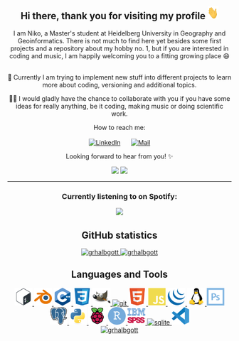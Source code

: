 <h2 align="center"> Hi there, thank you for visiting my profile <img src="https://github.com/ABSphreak/ABSphreak/blob/master/gifs/Hi.gif" width="24px" height="30px"/></h2>

<div align="center">
I am Niko, a Master's student at Heidelberg University in Geography and Geoinformatics. There is not much to find here yet besides some first projects and a repository about my hobby no. 1, but if you are interested in coding and music, I am happily welcoming you to a fitting growing place 😄 <br/><br/>

📖 Currently I am trying to implement new stuff into different projects to learn more about coding, versioning and additional topics.

🕺💃 I would gladly have the chance to collaborate with you if you have some ideas for really anything, be it coding, making music or doing scientific work. 

How to reach me: <br/><br/>
<a href="https://www.linkedin.com/in/nikolaos-kolaxidis/"><img width="32px" alt="LinkedIn" title="LinkedIn" src="https://www.vectorlogo.zone/logos/linkedin/linkedin-icon.svg"></a> &#8287;&#8287;&#8287;&#8287; <a href="mailto:niko.k@posteo.org"><img width="32px" alt="Mail" title="Mail" src="https://cdn-icons-png.flaticon.com/512/552/552486.png"></a>
  
Looking forward to hear from you! ✨
</div>

<p align="center">
<a href="https://git.io/typing-svg"><img src="https://readme-typing-svg.demolab.com?font=Fira+Code&size=26&duration=2500&pause=666&color=1FCBF7&center=true&vCenter=true&width=350&height=45&lines=Geography;Human+aid;Nature"></a>
<a href="https://git.io/typing-svg"><img src="https://readme-typing-svg.demolab.com?font=Fira+Code&size=26&duration=2500&pause=666&color=8C1AFF&center=true&vCenter=true&width=350%&height=45&lines=Geoinformatics;Sustainability;Music"></a>
</p>

---

<h3 align="center">Currently listening to on Spotify:</h3>

<p align="center">
<a href="https://spotify-github-profile.vercel.app/api/view?uid=w2on4iq7y2j9cw928mivcrf9c&redirect=true"><img src="https://spotify-github-profile.vercel.app/api/view?uid=w2on4iq7y2j9cw928mivcrf9c&cover_image=true&theme=natemoo-re&show_offline=true&background_color=121212&bar_color_cover=true&bar_color=53b14f"></a>
</p>

<h2 align="center">GitHub statistics</h2>

<p align="center">
  <a href="https://github.com/anuraghazra/github-readme-stats"><img src="https://github-readme-stats.vercel.app/api?username=grhalbgott&show_icons=true&theme=dracula&include_all_commits=true" height="192px" alt="grhalbgott"/> </a>
  <a href="https://github.com/ryo-ma/github-profile-trophy"> <img src="https://github-profile-trophy.vercel.app/?username=grhalbgott&theme=dracula&row=2&column=3" height="192px" alt="grhalbgott"/> </a>
</p>

<h2 align="center">Languages and Tools</h2>

<p align="center">
<a href="https://www.gnu.org/software/bash/" target="_blank"> <img src="https://github.com/devicons/devicon/blob/master/icons/bash/bash-original.svg" alt="bash" width="40" height="40"/> </a>
<a href="https://www.blender.org" target="_blank"> <img src="https://github.com/devicons/devicon/blob/master/icons/blender/blender-original.svg" alt="blender" width="40" height="40"/> </a> 
<a href="https://www.w3schools.com/cpp/" target="_blank"> <img src="https://raw.githubusercontent.com/devicons/devicon/master/icons/cplusplus/cplusplus-original.svg" alt="cplusplus" width="40" height="40"/> </a> 
<a href="https://www.w3schools.com/css/" target="_blank"> <img src="https://github.com/devicons/devicon/blob/master/icons/css3/css3-original.svg" alt="css" width="40" height="40"/> </a> 
<a href="https://www.gimp.org" target="_blank"> <img src="https://github.com/devicons/devicon/blob/master/icons/gimp/gimp-original.svg" alt="gimp" width="40" height="40"/> </a> 
<a href="https://git-scm.com/" target="_blank"> <img src="https://www.vectorlogo.zone/logos/git-scm/git-scm-icon.svg" alt="git" width="40" height="40"/> </a> 
<a href="https://www.w3schools.com/html/" target="_blank"> <img src="https://github.com/devicons/devicon/blob/master/icons/html5/html5-original.svg" alt="html" width="40" height="40"/> </a> 
<a href="https://www.w3schools.com/js/" target="_blank"> <img src="https://github.com/devicons/devicon/blob/master/icons/javascript/javascript-plain.svg" alt="javascript" width="40" height="40"/> </a> 
<a href="https://jquery.com" target="_blank"> <img src="https://github.com/devicons/devicon/blob/master/icons/jquery/jquery-original.svg" alt="jquery" width="40" height="40"/> </a> 
<a href="https://www.linux.org/" target="_blank"> <img src="https://raw.githubusercontent.com/devicons/devicon/master/icons/linux/linux-original.svg" alt="linux" width="40" height="40"/> </a> 
<a href="https://www.photoshop.com/en" target="_blank"> <img src="https://raw.githubusercontent.com/devicons/devicon/master/icons/photoshop/photoshop-line.svg" alt="photoshop" width="40" height="40"/> </a> 
<a href="https://www.postgresql.org" target="_blank"> <img src="https://github.com/devicons/devicon/blob/master/icons/postgresql/postgresql-original.svg" alt="python" width="40" height="40"/> </a> 
<a href="https://www.python.org" target="_blank"> <img src="https://raw.githubusercontent.com/devicons/devicon/master/icons/python/python-original.svg" alt="python" width="40" height="40"/> </a> 
<a href="https://www.raspberrypi.com" target="_blank"> <img src="https://github.com/devicons/devicon/blob/master/icons/raspberrypi/raspberrypi-original.svg" alt="raspberrypi" width="40" height="40"/> </a> 
<a href="https://www.rstudio.com" target="_blank"> <img src="https://github.com/devicons/devicon/blob/master/icons/rstudio/rstudio-original.svg" alt="rstudio" width="40" height="40"/> </a> 
<a href="https://www.ibm.com/de-de/analytics/spss-statistics-software" target="_blank"> <img src="https://github.com/devicons/devicon/blob/master/icons/spss/spss-original.svg" alt="spss" width="40" height="40"/> </a> 
<a href="https://www.sqlite.org/" target="_blank"> <img src="https://www.vectorlogo.zone/logos/sqlite/sqlite-icon.svg" alt="sqlite" width="40" height="40"/> </a> 
<a href="https://code.visualstudio.com" target="_blank"> <img src="https://github.com/devicons/devicon/blob/master/icons/vscode/vscode-original.svg" alt="vscode" width="40" height="40"/> </a> <br/>
<a href="https://github.com/anuraghazra/github-readme-stats"> <img src="https://github-readme-stats.vercel.app/api/top-langs/?username=grhalbgott&theme=dracula&layout=compact" alt="grhalbgott"/></a>
</p>
